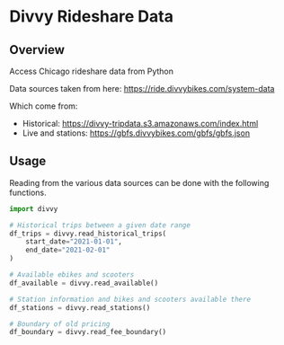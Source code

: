 # Divvy Rideshare Data

## Overview 

Access Chicago rideshare data from Python

Data sources taken from here: https://ride.divvybikes.com/system-data 

Which come from: 

- Historical: https://divvy-tripdata.s3.amazonaws.com/index.html 
- Live and stations: https://gbfs.divvybikes.com/gbfs/gbfs.json

## Usage

Reading from the various data sources can be done with the following functions.

```python 
import divvy

# Historical trips between a given date range
df_trips = divvy.read_historical_trips(
    start_date="2021-01-01", 
    end_date="2021-02-01"
)

# Available ebikes and scooters
df_available = divvy.read_available()

# Station information and bikes and scooters available there 
df_stations = divvy.read_stations()

# Boundary of old pricing 
df_boundary = divvy.read_fee_boundary()
```